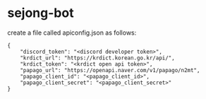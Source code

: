 # sejong-bot

create a file called apiconfig.json as follows:

```
{
    "discord_token": "<discord developer token>",
    "krdict_url": "https://krdict.korean.go.kr/api/",
    "krdict_token": "<krdict open api token>",
    "papago_url": "https://openapi.naver.com/v1/papago/n2mt",
    "papago_client_id": "<papago_client_id>",
    "papago_client_secret": "<papago_client_secret>"
}
```
